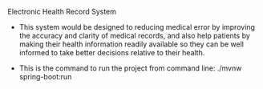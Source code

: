 Electronic Health Record System

- This system would be designed to reducing medical error by improving the accuracy and clarity of medical records, and also help patients by making their health information readily available so they can be well informed to take better decisions relative to their health.

- This is the command to run the project from command line: ./mvnw spring-boot:run


